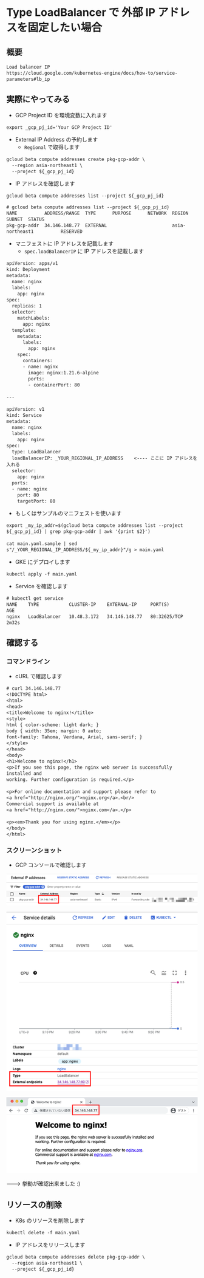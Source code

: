 # Type LoadBalancer で 外部 IP アドレスを固定したい場合

## 概要

```
Load balancer IP
https://cloud.google.com/kubernetes-engine/docs/how-to/service-parameters#lb_ip
```

## 実際にやってみる

+ GCP Project ID を環境変数に入れます

```
export _gcp_pj_id='Your GCP Project ID'
```

+ External IP Address の予約します
  + `Regional` で取得します

```
gcloud beta compute addresses create pkg-gcp-addr \
  --region asia-northeast1 \
  --project ${_gcp_pj_id}
```

+ IP アドレスを確認します

```
gcloud beta compute addresses list --project ${_gcp_pj_id}
```
```
# gcloud beta compute addresses list --project ${_gcp_pj_id}
NAME          ADDRESS/RANGE  TYPE      PURPOSE      NETWORK  REGION           SUBNET  STATUS
pkg-gcp-addr  34.146.148.77  EXTERNAL                        asia-northeast1          RESERVED
```

+ マニフェストに IP アドレスを記載します
  + `spec.loadBalancerIP` に IP アドレスを記載します

```
apiVersion: apps/v1
kind: Deployment
metadata:
  name: nginx
  labels:
    app: nginx
spec:
  replicas: 1
  selector:
    matchLabels:
      app: nginx
  template:
    metadata:
      labels:
        app: nginx
    spec:
      containers:
      - name: nginx
        image: nginx:1.21.6-alpine
        ports:
        - containerPort: 80

---

apiVersion: v1
kind: Service
metadata:
  name: nginx
  labels:
    app: nginx
spec:
  type: LoadBalancer
  loadBalancerIP: _YOUR_REGIONAL_IP_ADDRESS    <---- ここに IP アドレスを入れる
  selector:
    app: nginx
  ports:
  - name: nginx
    port: 80
    targetPort: 80

```

+ もしくはサンプルのマニフェストを使います

```
export _my_ip_addr=$(gcloud beta compute addresses list --project ${_gcp_pj_id} | grep pkg-gcp-addr | awk '{print $2}')

cat main.yaml.sample | sed s"/_YOUR_REGIONAL_IP_ADDRESS/${_my_ip_addr}"/g > main.yaml
```

+ GKE にデプロイします

```
kubectl apply -f main.yaml
```

+ Service を確認します

```
# kubectl get service
NAME    TYPE           CLUSTER-IP    EXTERNAL-IP     PORT(S)        AGE
nginx   LoadBalancer   10.48.3.172   34.146.148.77   80:32625/TCP   2m32s
```

## 確認する

### コマンドライン

+ cURL で確認します

```
# curl 34.146.148.77
<!DOCTYPE html>
<html>
<head>
<title>Welcome to nginx!</title>
<style>
html { color-scheme: light dark; }
body { width: 35em; margin: 0 auto;
font-family: Tahoma, Verdana, Arial, sans-serif; }
</style>
</head>
<body>
<h1>Welcome to nginx!</h1>
<p>If you see this page, the nginx web server is successfully installed and
working. Further configuration is required.</p>

<p>For online documentation and support please refer to
<a href="http://nginx.org/">nginx.org</a>.<br/>
Commercial support is available at
<a href="http://nginx.com/">nginx.com</a>.</p>

<p><em>Thank you for using nginx.</em></p>
</body>
</html>
```

### スクリーンショット

+ GCP コンソールで確認します

![](./01.png)

![](./02.png)

![](./03.png)

---> 挙動が確認出来ました :)

## リソースの削除

+ K8s のリソースを削除します

```
kubectl delete -f main.yaml
```

+ IP アドレスをリリースします

```
gcloud beta compute addresses delete pkg-gcp-addr \
  --region asia-northeast1 \
  --project ${_gcp_pj_id}
```
